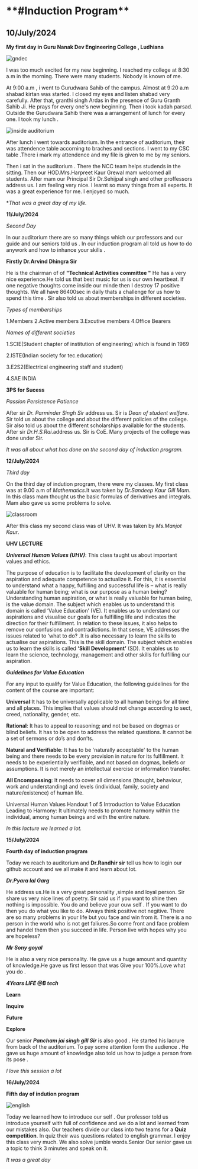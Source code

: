 <h1>**#Induction Program**</h1>

<h2>10/July/2024</h2>

**My first day in Guru Nanak Dev Engineering College , Ludhiana**

![gndec](https://github.com/user-attachments/assets/fd0a0fe5-b37d-46c1-bda4-ef5cc85897d6)


I was too much excited for my new beginning.
I reached my college at 8:30 a.m in the morning.
There were many students. Nobody is known of me.

At 9:00 a.m , i went to Gurudwara Sahib of the campus.
Almost at 9:20 a.m shabad kirtan was started. I closed my eyes 
and listen shabad very carefully. After that, granthi singh Ardas
in the presence of Guru Granth Sahib Ji. He prays for every one's new beginning.
Then i took kadah parsad. Outside the Gurudwara Sahib there was a arrangement of lunch 
for every one. I took my lunch .

![inside auditorium](https://github.com/user-attachments/assets/120c2ca9-33a0-4d48-9412-ed6363f9e904)


After lunch i went towards auditorium. In the entrance of auditorium, their was attendence table
accorning to braches and sections. I went to my CSC table .There i mark my attendence and my file 
is given to me by my seniors.

Then i sat in the auditorium . There the NCC team helps studends in the sitting.
Then our HOD.Mrs.Harpreet Kaur Grewal mam welcomed all students.
After mam our Principal  Sir Dr.Sehijpal singh and other proffessors address us.
I am feeling very nice. I learnt so many things from all experts. It was a  great experience for me.
I enjoyed so much.

**That was a great day of my life.*

**11/July/2024**

*Second Day*

 In our auditorium there are so many things which our professors and our guide and our seniors told us . 
 In our induction program all told us how to  do anywork and how to inhance your skills .

**Firstly Dr.Arvind Dhingra Sir**

He is the chairman of of **"Technical Activities committee "**
He has a very nice experience.He told us that best music for us is our own heartbeat.
If one negative thoughts come inside our minde then I destroy 17 positive thoughts.
We all have 86400sec in daily thats a challenge for us how to spend this time . Sir also told us 
about memberships in different societies.

*Types of memberships*

1.Members
2.Active members 
3.Excutive members
4.Office Bearers

*Names of different societies*

1.SCIE(Student chapter of institution of engineering) which is found in 1969

2.ISTE(Indian society for tec.education)

3.E2S2(Electrical engineering staff and student)

4.SAE INDIA

**3PS for Sucess**

*Passion*
*Persistence*
*Patience*

After sir *Dr. Parminder Singh Sir* address us. Sir is *Dean of student welfare*.
Sir told us about the college and about the different policies of the college.
Sir also told us about the different scholarships available for the students.
After sir *Dr.H.S.Rai*.address us. Sir is CoE.
Many projects of the college was done under Sir.

*It was all about what has done on the second day of induction program.*

**12/July/2024**

*Third day*

On the third day of indution program, there were my classes.
My first class was at 9.00 a.m of *Mathematics*.It was taken by *Dr.Sandeep Kaur Gill Mam*. 
In this class mam thought us the basic formulas of derivatives and integrals.
Mam also gave us some problems to solve.

![classroom](https://github.com/user-attachments/assets/bdf45579-21e0-41c4-85b5-050597623ba3)


After this class my second class was of UHV.
It was taken by *Ms.Manjot Kaur*.

**UHV LECTURE**

***Universal Human Values (UHV)***: This class taught us about important values and ethics.

The purpose of education is to facilitate the development of clarity on the aspiration and adequate competence to actualize it. For this, it is essential to understand what a happy, fulfilling and successful life is – what is really valuable for human being; what is our purpose as a human being? Understanding human aspiration, or what is really valuable for human being, is the value domain. The subject which enables us to understand this domain is called ‘Value Education’ (VE). It enables us to understand our aspirations and visualise our goals for a fulfilling life and indicates the direction for their fulfillment. In relation to these issues, it also helps to remove our confusions and contradictions. In that sense, VE addresses the issues related to ‘what to do? .It is also necessary to learn the skills to actualise our aspirations. This is the skill domain. The subject which enables us to learn the skills is called **‘Skill Development’** (SD). It enables us to learn the science, technology, management and other skills for fulfilling our aspiration.

 ***Guidelines for Value Education***

For any input to qualify for Value Education, the following guidelines for the content of the course are important: 

**Universal**:It has to be universally applicable to all human beings for all time and all places. This implies that values should not change according to sect, creed, nationality, gender, etc.

**Rational**: It has to appeal to reasoning; and not be based on dogmas or blind beliefs. It has to be open to address the related questions. It cannot be a set of sermons or do’s and don’ts.

**Natural and Verifiable**: It has to be 'naturally acceptable' to the human being and there needs to be every provision in nature for its fulfillment. It needs to be experientially verifiable, and not based on dogmas, beliefs or assumptions. It is not merely an intellectual exercise or information transfer.

**All Encompassing**: It needs to cover all dimensions (thought, behaviour, work and understanding) and levels (individual, family, society and nature/existence) of human life.

Universal Human Values Handout 1 of 5 Introduction to Value Education Leading to Harmony: It ultimately needs to promote harmony within the individual, among human beings and with the entire nature.

*In this lacture we learned a lot.*

**15/July/2024**

**Fourth day of induction program**

 Today we reach to auditorium and **Dr.Randhir sir** tell us how to login
 our github account and we all make it and learn about lot.

***Dr.Pyara lal Garg***

He address us.He is a very great personality ,simple and loyal person.
Sir share us very nice lines of poetry.
Sir said us if you want to shine then nothing is impossible.
You do and believe your ouw self . If you want to do then
you do what you like to do. Always think positive not negitive.
There are so many problems in your life but you face and win from it.
There is a no person in the world who is not get faliures.So come front
and face problem and handel them then you succeed in life.
Person live with hopes why you are hopeless?

***Mr Sony goyal***

He is also a very nice personality. He gave us a huge amount 
and quantity of knowledge.He gave us first lesson that was
Give your 100%.Love what you do .

***4Years LIFE @B tech*** 

**Learn**

**Inquire**

**Future**

**Explore**

Our senior ***Pancham jai singh gill Sir*** is also good . He started his lacrure from back of the auditorium. To pay some attention form the audience . He gave us huge amount of knowledge also told us how to judge a person from its pose .

*I love this session a lot*

**16/July/2024**

**Fifth day of indution program**

![english](https://github.com/user-attachments/assets/aa0e1e81-12a0-4ee8-8561-9f79ca9e0662)


Today we learned how to introduce our self .
Our professor told us introduce yourself with full of confidence
and we do a lot and learned from our mistakes also.
Our teachers divide our class into two teams for a **Quiz competition**.
In quiz their was questions related to english grammar. I enjoy this class very much.
We also solve jumble words.Senior Our senior gave us a topic to think 3 minutes and speak on it.

*It was a great day*

